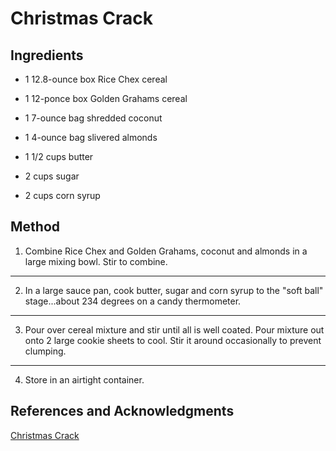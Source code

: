 # Christmas Crack


## Ingredients

- 1 12.8-ounce box Rice Chex cereal

- 1 12-ponce box Golden Grahams cereal

- 1 7-ounce bag shredded coconut

- 1 4-ounce bag slivered almonds

- 1 1/2 cups butter

- 2 cups sugar

- 2 cups corn syrup


## Method

1. Combine Rice Chex and Golden Grahams, coconut and almonds in a large mixing bowl. Stir to combine.
---
2. In a large sauce pan, cook butter, sugar and corn syrup to the "soft ball" stage...about 234 degrees on a candy thermometer.
---
3. Pour over cereal mixture and stir until all is well coated. Pour mixture out onto 2 large cookie sheets to cool. Stir it around occasionally to prevent clumping.
---
4. Store in an airtight container.

## References and Acknowledgments

[Christmas Crack](http://simplefarefairlysimple.blogspot.com/2010/12/christmas-crack.html)
